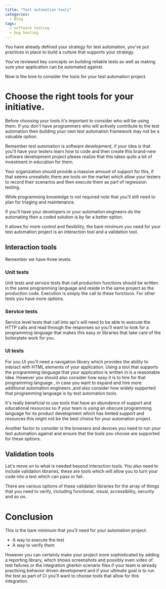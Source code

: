 ```yaml
---
title: "Test automation tools"
categories:
  - Blog
tags:
  - software testing
  - bug hunting
---
```


You have already defined your strategy for test  automation, you've put practices in place to build a culture that supports your  strategy.

You've reviewed key concepts on  building reliable tests as well as  making sure your application can be automated against.

Now is the time to  consider the tools for your test  automation project.

<h1>Choose the right tools for your initiative.</h1>

Before choosing your tools it's important to consider who will be using them. If you don't have  programmers who will actively contribute  to the test automation then building your own test automation framework may not be a valuable option.

Remember test  automation is software development, if  your idea is that you'll have your testers learn how to code and then create this brand-new software development project please realize that this takes quite a bit of investment in education for them.

Your organization should provide a massive amount of support for this, if that seems unrealistic there are tools on the market which allow your testers to record their scenarios and then execute them as part of regression testing.

While programming knowledge is not required note that you'll still need to plan for triaging and maintenance.

If you'll have your developers or your automation engineers do the automating then a coded solution is by far a better option.

It allows for  more control and flexibility, the bare  minimum you need for your test  automation project is an interaction  tool and a validation tool.

<h2>Interaction tools</h2>

Remember we  have three levels:

<h3>Unit tests</h3>


Unit tests and service tests that call production functions should be written in the same programming language and reside in the same project as the production code. Execution is simply the call to these functions. For other tests you have more options.

<h3>Service tests </h3>

Service level tests that call into api's  will need to be able to execute the HTTP calls and read through the responses so you'll want to look for a programming language that makes this easy or libraries that take care of the boilerplate work for you.

<h3>UI tests</h3>
For you UI you'll need a navigation library  which provides the ability to interact  with HTML elements of your application. Using a tool that supports  the programming language that your application is written in is a reasonable idea. However you should also  consider how easy it is to hire for that programming language , in case you want to expand and hire more additional automation engineers ,and also consider  how widely supported that programming  language is by test automation tools.

It's really beneficial to use tools that have an abundance of support and educational resources so if your team is  using an obscure programming language for its product development which has limited support and resources this might not be the best choice for your  automation project.

Another factor to  consider is the browsers and devices you need to run your test automation against  and ensure that the tools you choose are  supported for these options.

<h2>Validation tools</h2>

Let's move on to what is needed beyond interaction tools. You also need to include validation libraries, these are tools which will allow you to turn your code into a test which can pass or fail.

There are various options of these  validation libraries for the array of things that you need to verify, including  functional, visual, accessibility, security and so on. 

<h1>Conclusion</h1>

This is the bare minimum that you'll need for your automation project:
<ul>
<li>A way to execute the test </li>
<li>A way to  verify them</li>
</ul>

However you can certainly make your project more sophisticated by adding a reporting library, which shows screenshots and possibly even video of  test failures or the integration  gherkin scenario files if your team is already practicing behavior driven development and if your ultimate goal is to run the test as part of CI you'll want to choose tools that allow for this  integration.  